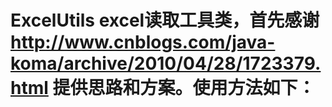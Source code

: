 # ExcelUtils excel读取工具类，首先感谢 http://www.cnblogs.com/java-koma/archive/2010/04/28/1723379.html 提供思路和方案。使用方法如下：
